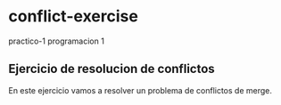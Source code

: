# conflict-exercise
practico-1 programacion 1

## Ejercicio de resolucion de conflictos

En este ejercicio vamos a resolver un problema de conflictos de merge.